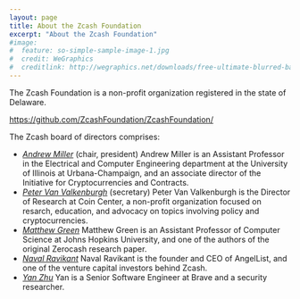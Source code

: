 ```yaml
---
layout: page
title: About the Zcash Foundation
excerpt: "About the Zcash Foundation"
#image:
#  feature: so-simple-sample-image-1.jpg
#  credit: WeGraphics
#  creditlink: http://wegraphics.net/downloads/free-ultimate-blurred-background-pack/
---
```


The Zcash Foundation is a non-profit organization registered in the state of Delaware.

https://github.com/ZcashFoundation/ZcashFoundation/

The Zcash board of directors comprises:

- [_Andrew Miller_](https://soc1024.com/) (chair, president)
  Andrew Miller is an Assistant Professor in the Electrical and Computer Engineering department at the University of Illinois at Urbana-Champaign, and an associate director of the Initiative for Cryptocurrencies and Contracts.
- [_Peter Van Valkenburgh_](http://www.petervv.com/) (secretary)
  Peter Van Valkenburgh is the Director of Research at Coin Center, a non-profit organization focused on resarch, education, and advocacy on topics involving policy and cryptocurrencies.
- [_Matthew Green_](https://isi.jhu.edu/~mgreen/)
  Matthew Green is an Assistant Professor of Computer Science at Johns Hopkins University, and one of the authors of the original Zerocash research paper. 
- [_Naval Ravikant_](https://angel.co/naval)
  Naval Ravikant is the founder and CEO of AngelList, and one of the venture capital investors behind Zcash.
- [_Yan Zhu_](https://diracdeltas.github.io/)
  Yan is a Senior Software Engineer at Brave and a security researcher.
  
